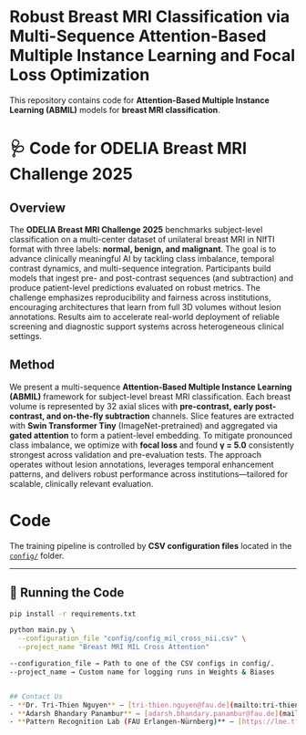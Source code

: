 # Robust Breast MRI Classification via Multi-Sequence Attention-Based Multiple Instance Learning and Focal Loss Optimization
This repository contains code for **Attention-Based Multiple Instance Learning (ABMIL)** models for **breast MRI classification**.  

# 🩺 Code for ODELIA Breast MRI Challenge 2025
## Overview  
The **ODELIA Breast MRI Challenge 2025** benchmarks subject-level classification on a multi-center dataset of unilateral breast MRI in NIfTI format with three labels: **normal, benign, and malignant**. The goal is to advance clinically meaningful AI by tackling class imbalance, temporal contrast dynamics, and multi-sequence integration. Participants build models that ingest pre- and post-contrast sequences (and subtraction) and produce patient-level predictions evaluated on robust metrics. The challenge emphasizes reproducibility and fairness across institutions, encouraging architectures that learn from full 3D volumes without lesion annotations. Results aim to accelerate real-world deployment of reliable screening and diagnostic support systems across heterogeneous clinical settings.

## Method  
We present a multi-sequence **Attention-Based Multiple Instance Learning (ABMIL)** framework for subject-level breast MRI classification. Each breast volume is represented by 32 axial slices with **pre-contrast, early post-contrast, and on-the-fly subtraction** channels. Slice features are extracted with **Swin Transformer Tiny** (ImageNet-pretrained) and aggregated via **gated attention** to form a patient-level embedding. To mitigate pronounced class imbalance, we optimize with **focal loss** and found **γ = 5.0** consistently strongest across validation and pre-evaluation tests. The approach operates without lesion annotations, leverages temporal enhancement patterns, and delivers robust performance across institutions—tailored for scalable, clinically relevant evaluation.

# Code


The training pipeline is controlled by **CSV configuration files** located in the [`config/`](config/) folder.

---

## 🚀 Running the Code

```bash
pip install -r requirements.txt

python main.py \
  --configuration_file "config/config_mil_cross_nii.csv" \
  --project_name "Breast MRI MIL Cross Attention"

--configuration_file → Path to one of the CSV configs in config/.
--project_name → Custom name for logging runs in Weights & Biases


## Contact Us  
- **Dr. Tri-Thien Nguyen** – [tri-thien.nguyen@fau.de](mailto:tri-thien.nguyen@fau.de) · [Profile](https://lme.tf.fau.de/person/ttnguyen)  
- **Adarsh Bhandary Panambur** – [adarsh.bhandary.panambur@fau.de](mailto:adarsh.bhandary.panambur@fau.de) · [Profile](https://lme.tf.fau.de/person/panambur/)  
- **Pattern Recognition Lab (FAU Erlangen-Nürnberg)** – [https://lme.tf.fau.de/](https://lme.tf.fau.de/)
